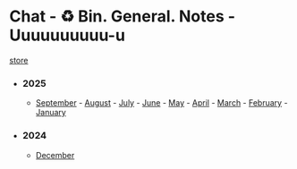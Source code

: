 # Chat - ♻️ Bin. General. Notes - Uuuuuuuuuu-u</h3>

[store](../)


- ### 2025
   - [September](2025/09) - [August](2025/08) - [July](2025/07) - [June](2025/06) - [May](2025/05) - [April](2025/04) - [March](2025/03) - [February](2025/02) - [January](2025/01)

- ### 2024
   - [December](2024/12)
